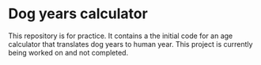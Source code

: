 # Dog years calculator
This repository is for practice.
It contains a the initial code for an age calculator that translates dog years to human year.
This project is currently being worked on and not completed.
